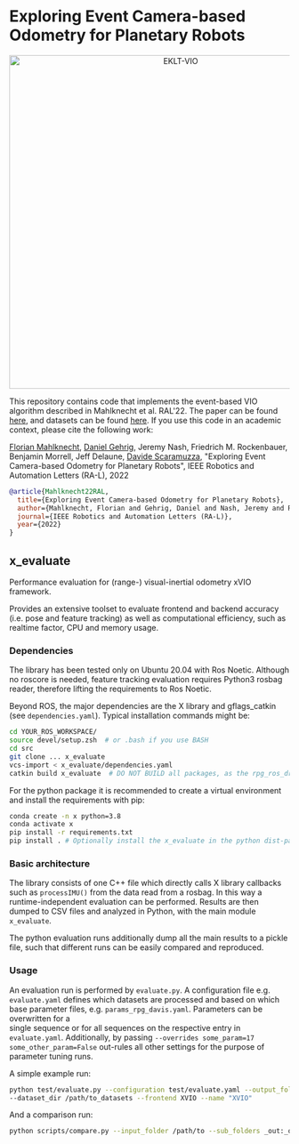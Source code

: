 # Exploring Event Camera-based Odometry for Planetary Robots
<p align="center">
    <img src="https://rpg.ifi.uzh.ch/img/papers/arxiv22_Mahlknecht.png" alt="EKLT-VIO" width="600"/>
</p>

This repository contains code that implements the event-based VIO algorithm described in Mahlknecht et al. RAL'22. The paper can be found [here](http://rpg.ifi.uzh.ch/docs/RAL22_Mahlknecht.pdf), and datasets can be found [here](https://uzh-rpg.github.io/eklt-vio/).
If you use this code in an academic context, please cite the following work:

[Florian Mahlknecht](https://florian.world), [Daniel Gehrig](https://danielgehrig18.github.io/), Jeremy Nash, 
Friedrich M. 
Rockenbauer, Benjamin Morrell, Jeff Delaune, [Davide Scaramuzza](http://rpg.ifi.uzh.ch/people_scaramuzza.html), "Exploring Event Camera-based Odometry for Planetary Robots", IEEE Robotics and Automation Letters (RA-L), 2022
```bibtex
@article{Mahlknecht22RAL,
  title={Exploring Event Camera-based Odometry for Planetary Robots},
  author={Mahlknecht, Florian and Gehrig, Daniel and Nash, Jeremy and Rockenbauer, Friedrich M. and Morrell, Benjamin and Delaune, Jeff and Scaramuzza, Davide},
  journal={IEEE Robotics and Automation Letters (RA-L)},
  year={2022}
}
```

## x_evaluate

Performance evaluation for (range-) visual-inertial odometry xVIO framework.

Provides an extensive toolset to evaluate frontend and backend accuracy (i.e. pose and feature tracking) as well as 
computational efficiency, such as realtime factor, CPU and memory usage.

### Dependencies

The library has been tested only on Ubuntu 20.04 with Ros Noetic. Although no roscore is needed, feature tracking 
evaluation requires Python3 rosbag reader, therefore lifting the requirements to Ros Noetic.

Beyond ROS, the major dependencies are the X library and gflags_catkin (see `dependencies.yaml`). Typical installation
commands might be:

```bash
cd YOUR_ROS_WORKSPACE/
source devel/setup.zsh  # or .bash if you use BASH
cd src
git clone ... x_evaluate
vcs-import < x_evaluate/dependencies.yaml
catkin build x_evaluate  # DO NOT BUILD all packages, as the rpg_ros_driver might fail, but it's not needed
```

For the python package it is recommended to create a virtual environment and install the requirements with pip:

```bash
conda create -n x python=3.8
conda activate x
pip install -r requirements.txt
pip install . # Optionally install the x_evaluate in the python dist-packages
```

### Basic architecture

The library consists of one C++ file which directly calls X library callbacks such as `processIMU()` from the data
read from a rosbag. In this way a runtime-independent evaluation can be performed. Results are then dumped to CSV files 
and analyzed in Python, with the main module `x_evaluate`.

The python evaluation runs additionally dump all the main results to a pickle file, such that different runs can be 
easily compared and reproduced.

### Usage

An evaluation run is performed by `evaluate.py`. A configuration file e.g. `evaluate.yaml` defines which datasets are
processed and based on which base parameter files, e.g. `params_rpg_davis.yaml`. Parameters can be overwritten for a  
single sequence or for all sequences on the respective entry in `evaluate.yaml`. Additionally,  by passing
`--overrides some_param=17 some_other_param=False` out-rules all other settings for the purpose of parameter tuning runs.

A simple example run:

```bash
python test/evaluate.py --configuration test/evaluate.yaml --output_folder /path/to/_out/ \
--dataset_dir /path/to_datasets --frontend XVIO --name "XVIO"
```

And a comparison run:

```bash
python scripts/compare.py --input_folder /path/to --sub_folders _out:_out_2 ----output_folder /path/to/results
```


